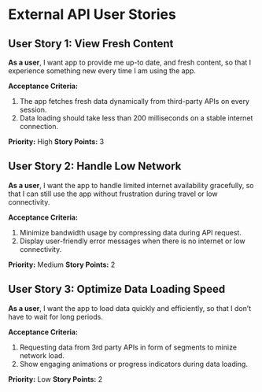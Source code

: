 # External API User Stories

## User Story 1: View Fresh Content

**As a user**, I want app to provide me up-to date, and fresh content, so that I experience something new every time I am using the app.

**Acceptance Criteria:**

1.  The app fetches fresh data dynamically from third-party APIs on every session.
2.  Data loading should take less than 200 milliseconds on a stable internet connection.

**Priority:** High
**Story Points:** 3

## User Story 2: Handle Low Network

**As a user**, I want the app to handle limited internet availability gracefully, so that I can still use the app without frustration during travel or low connectivity.

**Acceptance Criteria:**

1.  Minimize bandwidth usage by compressing data during API request.
2.  Display user-friendly error messages when there is no internet or low connectivity.

**Priority:** Medium
**Story Points:** 2

## User Story 3: Optimize Data Loading Speed

**As a user**, I want the app to load data quickly and efficiently, so that I don’t have to wait for long periods.

**Acceptance Criteria:**

1.  Requesting data from 3rd party APIs in form of segments to minize network load.
2.  Show engaging animations or progress indicators during data loading.

**Priority:** Low
**Story Points:** 2
